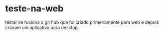# teste-na-web
testar se fuciona o git hub que foi criado primeiramente para web e depois criaram um aplicativo para desktop.
